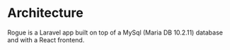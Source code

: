 # Architecture

Rogue is a Laravel app built on top of a MySql (Maria DB 10.2.11) database and with a React frontend.
